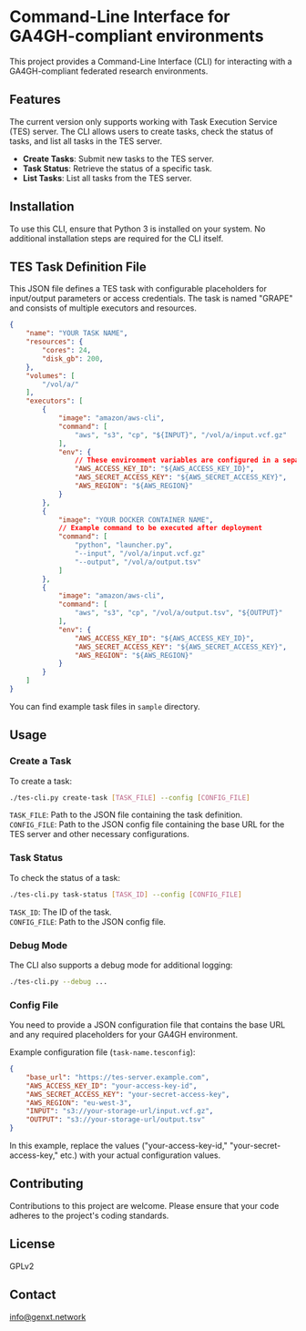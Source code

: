 # Command-Line Interface for GA4GH-compliant environments

This project provides a Command-Line Interface (CLI) for interacting with a GA4GH-compliant federated research environments.

## Features
The current version only supports working with Task Execution Service (TES) server. The CLI allows users to create tasks, check the status of tasks, and list all tasks in the TES server.
- **Create Tasks**: Submit new tasks to the TES server.
- **Task Status**: Retrieve the status of a specific task.
- **List Tasks**: List all tasks from the TES server.

## Installation

To use this CLI, ensure that Python 3 is installed on your system. No additional installation steps are required for the CLI itself.

## TES Task Definition File

This JSON file defines a TES task with configurable placeholders for input/output parameters or access credentials. The task is named "GRAPE" and consists of multiple executors and resources.

```json
{
    "name": "YOUR TASK NAME",
    "resources": {
        "cores": 24,
        "disk_gb": 200,
    },
    "volumes": [
        "/vol/a/"
    ],
    "executors": [
        {
            "image": "amazon/aws-cli",
            "command": [
                "aws", "s3", "cp", "${INPUT}", "/vol/a/input.vcf.gz"
            ],
            "env": {
                // These environment variables are configured in a separate file
                "AWS_ACCESS_KEY_ID": "${AWS_ACCESS_KEY_ID}", 
                "AWS_SECRET_ACCESS_KEY": "${AWS_SECRET_ACCESS_KEY}",
                "AWS_REGION": "${AWS_REGION}"
            }
        },
        {
            "image": "YOUR DOCKER CONTAINER NAME",
            // Example command to be executed after deployment
            "command": [
                "python", "launcher.py",
                "--input", "/vol/a/input.vcf.gz"
                "--output", "/vol/a/output.tsv"
            ]
        },
        {
            "image": "amazon/aws-cli",
            "command": [
                "aws", "s3", "cp", "/vol/a/output.tsv", "${OUTPUT}" 
            ],
            "env": {
                "AWS_ACCESS_KEY_ID": "${AWS_ACCESS_KEY_ID}",
                "AWS_SECRET_ACCESS_KEY": "${AWS_SECRET_ACCESS_KEY}",
                "AWS_REGION": "${AWS_REGION}"
            }
        }
    ]
}
```
You can find example task files in `sample` directory.

## Usage

### Create a Task

To create a task:

```bash
./tes-cli.py create-task [TASK_FILE] --config [CONFIG_FILE]
```
`TASK_FILE`: Path to the JSON file containing the task definition.  
`CONFIG_FILE`: Path to the JSON config file containing the base URL for the TES server and other necessary configurations.

### Task Status

To check the status of a task:

```bash
./tes-cli.py task-status [TASK_ID] --config [CONFIG_FILE]
```
`TASK_ID`: The ID of the task.  
`CONFIG_FILE`: Path to the JSON config file.

### Debug Mode

The CLI also supports a debug mode for additional logging:

```bash
./tes-cli.py --debug ...
```

### Config File

You need to provide a JSON configuration file that contains the base URL and any required placeholders for your GA4GH environment.

Example configuration file (`task-name.tesconfig`):
```json
{  
    "base_url": "https://tes-server.example.com",  
    "AWS_ACCESS_KEY_ID": "your-access-key-id",  
    "AWS_SECRET_ACCESS_KEY": "your-secret-access-key",  
    "AWS_REGION": "eu-west-3",  
    "INPUT": "s3://your-storage-url/input.vcf.gz",  
    "OUTPUT": "s3://your-storage-url/output.tsv"  
}
```
In this example, replace the values ("your-access-key-id," "your-secret-access-key," etc.) with your actual configuration values.

## Contributing

Contributions to this project are welcome. Please ensure that your code adheres to the project's coding standards.

## License

GPLv2

## Contact
info@genxt.network